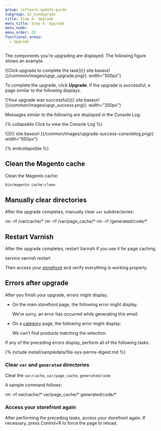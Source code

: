 ```yaml
---
group: software-update-guide
subgroup: 32_UseUpgrade
title: Step 4. Upgrade
menu_title: Step 4. Upgrade
menu_node:
menu_order: 20
functional_areas:
  - Upgrade
---
```


The components you're upgrading are displayed. The following figure shows an example.

![Click upgrade to complete the task]({{ site.baseurl }}/common/images/upgr_upgrade.png){: width="550px"}

To complete the upgrade, click **Upgrade**. If the upgrade is successful, a page similar to the following displays.

![Your upgrade was successful]({{ site.baseurl }}/common/images/upgr_success.png){: width="350px"}

Messages similar to the following are displayed in the Console Log:

{% collapsible Click to view the Console Log %}

![]({{ site.baseurl }}/common/images/upgrade-success-consolelog.png){: width="650px"}

{% endcollapsible %}

## Clean the Magento cache

Clean the Magento cache:

```bash
bin/magento cache:clean
```

## Manually clear directories

After the upgrade completes, manually clear `var` subdirectories:

 rm -rf <Magento install dir>/var/cache/*
 rm -rf <Magento install dir>/var/page_cache/*
 rm -rf <Magento install dir>/generated/code/*

## Restart Varnish

After the upgrade completes, restart Varnish if you use it for page caching.

 service varnish restart

Then access your [storefront](https://glossary.magento.com/storefront) and verify everything is working properly.

## Errors after upgrade

After you finish your upgrade, errors might display.

* On the main storefront page, the following error might display.

  We're sorry, an error has occurred while generating this email.
* On a [category](https://glossary.magento.com/category) page, the following error might display:

  We can't find products matching the selection.

If any of the preceding errors display, perform all of the following tasks.

{% include install/sampledata/file-sys-perms-digest.md %}

### Clear `var` and `generated` directories

Clear the `var/cache`,  `var/page_cache`, `generated/code`

A sample command follows:

 rm -rf var/cache/* var/page_cache/* generated/code/*

### Access your storefront again

After performing the preceding tasks, access your storefront again. If necessary, press Control+R to force the page to reload.
